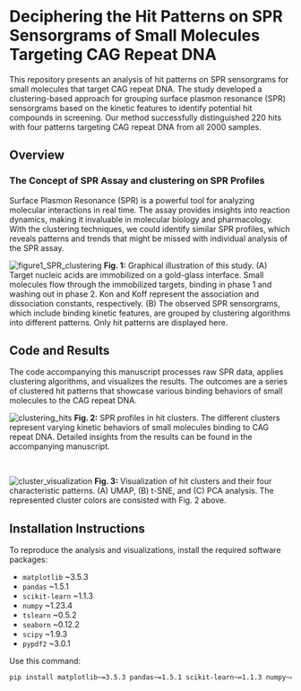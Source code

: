 # Deciphering the Hit Patterns on SPR Sensorgrams of Small Molecules Targeting CAG Repeat DNA

This repository presents an analysis of hit patterns on SPR sensorgrams for small molecules that target CAG repeat DNA. 
The study developed a clustering-based approach for grouping surface plasmon resonance (SPR) sensorgrams based on the kinetic features to identify potential hit compounds in screening. Our method successfully distinguished 220 hits with four patterns targeting CAG repeat DNA from all 2000 samples. 

## Overview

### The Concept of SPR Assay and clustering on SPR Profiles

Surface Plasmon Resonance (SPR) is a powerful tool for analyzing molecular interactions in real time. The assay provides insights into reaction dynamics, making it invaluable in molecular biology and pharmacology. With the clustering techniques, we could identify similar SPR profiles, which reveals patterns and trends that might be missed with individual analysis of the SPR assay.

![figure1_SPR_clustering](https://github.com/chen26sanken/Clustering_with_SPR_profiles/assets/141697122/36b4b194-a66b-466c-9c4c-ca6f96395a0d)
**Fig. 1:** Graphical illustration of this study. (A) Target nucleic acids are immobilized on a gold-glass interface. Small molecules flow through the immobilized targets, binding in phase 1 and washing out in phase 2. Kon and Koff represent the association and dissociation constants, respectively. (B) The observed SPR sensorgrams, which include binding kinetic features, are grouped by clustering algorithms into different patterns. Only hit patterns are displayed here.


## Code and Results 

The code accompanying this manuscript processes raw SPR data, applies clustering algorithms, and visualizes the results. The outcomes are a series of clustered hit patterns that showcase various binding behaviors of small molecules to the CAG repeat DNA.

![clustering_hits](https://github.com/chen26sanken/Clustering_with_SPR_profiles/assets/141697122/78b409e9-1c26-402c-b80a-38dc46107013)
**Fig. 2:** SPR profiles in hit clusters. The different clusters represent varying kinetic behaviors of small molecules binding to CAG repeat DNA. Detailed insights from the results can be found in the accompanying manuscript.

<br>

![cluster_visualization](https://github.com/chen26sanken/Clustering_with_SPR_profiles/assets/141697122/b9144f87-dd44-4482-a29b-5c32ac048425)
**Fig. 3:** Visualization of hit clusters and their four characteristic patterns. (A) UMAP, (B) t-SNE, and (C) PCA analysis. The represented cluster colors are consisted with Fig. 2 above.

## Installation Instructions

To reproduce the analysis and visualizations, install the required software packages:

- `matplotlib` ~3.5.3
- `pandas` ~1.5.1
- `scikit-learn` ~1.1.3
- `numpy` ~1.23.4
- `tslearn` ~0.5.2
- `seaborn` ~0.12.2
- `scipy` ~1.9.3
- `pypdf2` ~3.0.1

Use this command:

```bash
pip install matplotlib~=3.5.3 pandas~=1.5.1 scikit-learn~=1.1.3 numpy~=1.23.4 tslearn~=0.5.2 seaborn~=0.12.2 scipy~=1.9.3 pypdf2~=3.0.1
